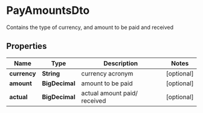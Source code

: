

# PayAmountsDto

Contains the type of currency, and amount to be paid and received

## Properties

| Name | Type | Description | Notes |
|------------ | ------------- | ------------- | -------------|
|**currency** | **String** | currency acronym |  [optional] |
|**amount** | **BigDecimal** | amount to be paid |  [optional] |
|**actual** | **BigDecimal** | actual amount paid/ received |  [optional] |




